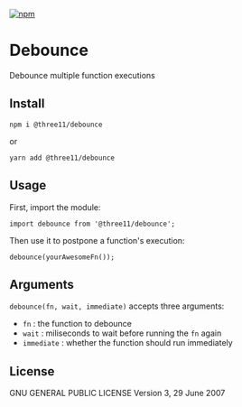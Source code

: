 [![npm](https://img.shields.io/npm/dt/@three11/debounce.svg)](https://www.npmjs.com/package/@three11/debounce)

# Debounce

Debounce multiple function executions

## Install

```
npm i @three11/debounce
```

or

```
yarn add @three11/debounce
```

## Usage

First, import the module:

```
import debounce from '@three11/debounce';
```

Then use it to postpone a function's execution:

```
debounce(yourAwesomeFn());
```

## Arguments

`debounce(fn, wait, immediate)` accepts three arguments:

*   `fn` : the function to debounce
*   `wait` : miliseconds to wait before running the `fn` again
*   `immediate` : whether the function should run immediately

## License

GNU GENERAL PUBLIC LICENSE Version 3, 29 June 2007
